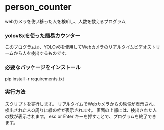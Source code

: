 # person_counter
webカメラを使い移った人を検知し、人数を数えるプログラム

### yolov8xを使った簡易カウンター
このプログラムは、YOLOv8を使用してWebカメラのリアルタイムビデオストリームから人を検出するものです。

### 必要なパッケージをインストール
pip install -r requirements.txt

### 実行方法
スクリプトを実行します。
リアルタイムでWebカメラからの映像が表示され、検出された人の周りに緑の枠が表示されます。
画面の上部には、検出された人の数が表示されます。
esc or Enter キーを押すことで、プログラムを終了できます。
